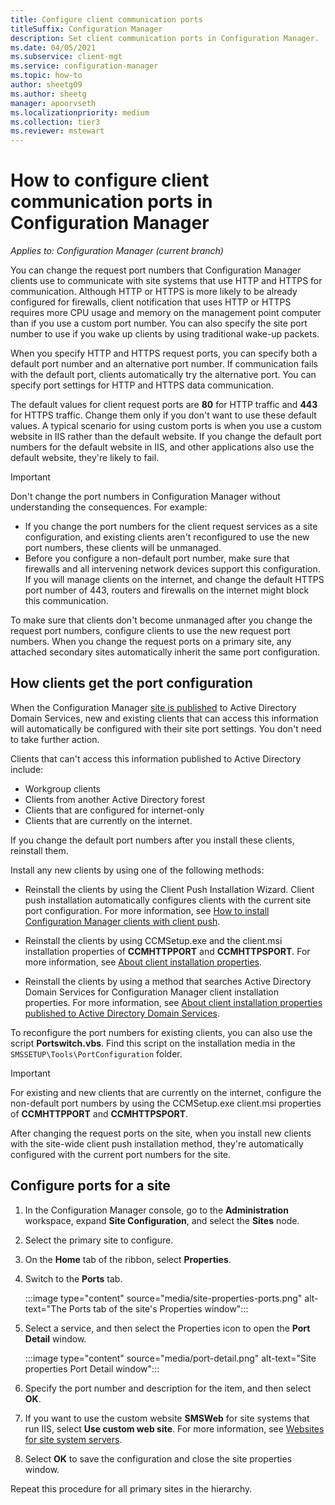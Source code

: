 ```yaml
---
title: Configure client communication ports
titleSuffix: Configuration Manager
description: Set client communication ports in Configuration Manager.
ms.date: 04/05/2021
ms.subservice: client-mgt
ms.service: configuration-manager
ms.topic: how-to
author: sheetg09
ms.author: sheetg
manager: apoorvseth
ms.localizationpriority: medium
ms.collection: tier3
ms.reviewer: mstewart
---
```


# How to configure client communication ports in Configuration Manager

*Applies to: Configuration Manager (current branch)*

You can change the request port numbers that Configuration Manager clients use to communicate with site systems that use HTTP and HTTPS for communication. Although HTTP or HTTPS is more likely to be already configured for firewalls, client notification that uses HTTP or HTTPS requires more CPU usage and memory on the management point computer than if you use a custom port number. You can also specify the site port number to use if you wake up clients by using traditional wake-up packets.

When you specify HTTP and HTTPS request ports, you can specify both a default port number and an alternative port number. If communication fails with the default port, clients automatically try the alternative port. You can specify port settings for HTTP and HTTPS data communication.

The default values for client request ports are **80** for HTTP traffic and **443** for HTTPS traffic. Change them only if you don't want to use these default values. A typical scenario for using custom ports is when you use a custom website in IIS rather than the default website. If you change the default port numbers for the default website in IIS, and other applications also use the default website, they're likely to fail.

> [!IMPORTANT]
> Don't change the port numbers in Configuration Manager without understanding the consequences. For example:
>
> - If you change the port numbers for the client request services as a site configuration, and existing clients aren't reconfigured to use the new port numbers, these clients will be unmanaged.
> - Before you configure a non-default port number, make sure that firewalls and all intervening network devices support this configuration. If you will manage clients on the internet, and change the default HTTPS port number of 443, routers and firewalls on the internet might block this communication.

To make sure that clients don't become unmanaged after you change the request port numbers, configure clients to use the new request port numbers. When you change the request ports on a primary site, any attached secondary sites automatically inherit the same port configuration.

## How clients get the port configuration

When the Configuration Manager [site is published](../../servers/deploy/configure/publish-site-data.md) to Active Directory Domain Services, new and existing clients that can access this information will automatically be configured with their site port settings. You don't need to take further action.

Clients that can't access this information published to Active Directory include:

- Workgroup clients
- Clients from another Active Directory forest
- Clients that are configured for internet-only
- Clients that are currently on the internet.

If you change the default port numbers after you install these clients, reinstall them.

Install any new clients by using one of the following methods:

- Reinstall the clients by using the Client Push Installation Wizard. Client push installation automatically configures clients with the current site port configuration. For more information, see [How to install Configuration Manager clients with client push](deploy-clients-to-windows-computers.md#BKMK_ClientPush).

- Reinstall the clients by using CCMSetup.exe and the client.msi installation properties of **CCMHTTPPORT** and **CCMHTTPSPORT**. For more information, see  [About client installation properties](about-client-installation-properties.md).

- Reinstall the clients by using a method that searches Active Directory Domain Services for Configuration Manager client installation properties. For more information, see [About client installation properties published to Active Directory Domain Services](about-client-installation-properties-published-to-active-directory-domain-services.md).

To reconfigure the port numbers for existing clients, you can also use the script **Portswitch.vbs**. Find this script on the installation media in the `SMSSETUP\Tools\PortConfiguration` folder.

> [!IMPORTANT]
> For existing and new clients that are currently on the internet, configure the non-default port numbers by using the CCMSetup.exe client.msi properties of **CCMHTTPPORT** and **CCMHTTPSPORT**.

After changing the request ports on the site, when you install new clients with the site-wide client push installation method, they're automatically configured with the current port numbers for the site.

## Configure ports for a site

1. In the Configuration Manager console, go to the **Administration** workspace, expand **Site Configuration**, and select the  **Sites** node.

1. Select the primary site to configure.

1. On the **Home** tab of the ribbon, select **Properties**.

1. Switch to the **Ports** tab.

    :::image type="content" source="media/site-properties-ports.png" alt-text="The Ports tab of the site's Properties window":::

1. Select a service, and then select the Properties icon to open the **Port Detail** window.

    :::image type="content" source="media/port-detail.png" alt-text="Site properties Port Detail window":::

1. Specify the port number and description for the item, and then select **OK**.

1. If you want to use the custom website **SMSWeb** for site systems that run IIS, select **Use custom web site**. For more information, see [Websites for site system servers](../../plan-design/network/websites-for-site-system-servers.md).

1. Select **OK** to save the configuration and close the site properties window.

Repeat this procedure for all primary sites in the hierarchy.
